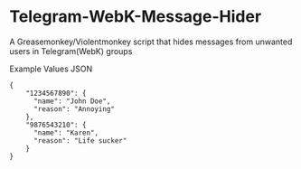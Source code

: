 # Telegram-WebK-Message-Hider
A Greasemonkey/Violentmonkey script that hides messages from unwanted users in Telegram(WebK) groups

Example Values JSON
```
{
    "1234567890": {
      "name": "John Doe",
      "reason": "Annoying"
    },
    "9876543210": {
      "name": "Karen",
      "reason": "Life sucker"
    }
}
```